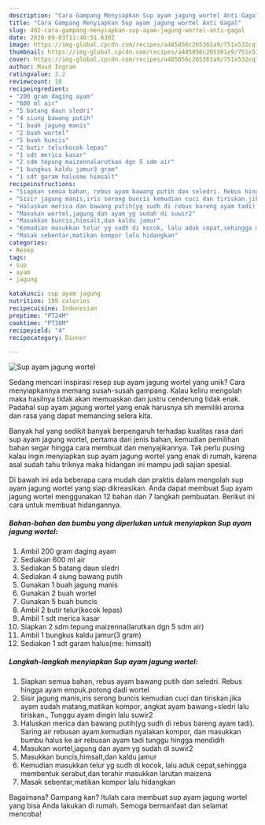 ```yaml
---
description: "Cara Gampang Menyiapkan Sup ayam jagung wortel Anti Gagal"
title: "Cara Gampang Menyiapkan Sup ayam jagung wortel Anti Gagal"
slug: 402-cara-gampang-menyiapkan-sup-ayam-jagung-wortel-anti-gagal
date: 2020-09-03T11:40:51.630Z
image: https://img-global.cpcdn.com/recipes/a485856c265361a9/751x532cq70/sup-ayam-jagung-wortel-foto-resep-utama.jpg
thumbnail: https://img-global.cpcdn.com/recipes/a485856c265361a9/751x532cq70/sup-ayam-jagung-wortel-foto-resep-utama.jpg
cover: https://img-global.cpcdn.com/recipes/a485856c265361a9/751x532cq70/sup-ayam-jagung-wortel-foto-resep-utama.jpg
author: Maud Ingram
ratingvalue: 3.2
reviewcount: 10
recipeingredient:
- "200 gram daging ayam"
- "600 ml air"
- "5 batang daun sledri"
- "4 siung bawang putih"
- "1 buah jagung manis"
- "2 buah wortel"
- "5 buah buncis"
- "2 butir telurkocok lepas"
- "1 sdt merica kasar"
- "2 sdm tepung maizennalarutkan dgn 5 sdm air"
- "1 bungkus kaldu jamur3 gram"
- "1 sdt garam halusme himsalt"
recipeinstructions:
- "Siapkan semua bahan, rebus ayam bawang putih dan seledri. Rebus hingga ayam empuk.potong dadi wortel"
- "Sisir jagung manis,iris serong buncis kemudian cuci dan tiriskan.jika ayam sudah matang,matikan kompor, angkat ayam bawang+sledri lalu tiriskan., Tunggu ayam dingin lalu suwir2"
- "Haluskan merica dan bawang putih(yg sudh di rebus bareng ayam tadi). Saring air rebusan ayam.kemudian nyalakan kompor, dan masukkan bumbu halus ke air rebusan ayam tadi tunggu hingga mendidih"
- "Masukan wortel,jagung dan ayam yg sudah di suwir2"
- "Masukkan buncis,himsalt,dan kaldu jamur"
- "Kemudian masukkan telur yg sudh di kocok, lalu aduk cepat,sehingga membentuk serabut,dan terahir masukkan larutan maizena"
- "Masak sebentar,matikan kompor lalu hidangkan"
categories:
- Resep
tags:
- sup
- ayam
- jagung

katakunci: sup ayam jagung 
nutrition: 199 calories
recipecuisine: Indonesian
preptime: "PT24M"
cooktime: "PT38M"
recipeyield: "4"
recipecategory: Dinner

---
```



![Sup ayam jagung wortel](https://img-global.cpcdn.com/recipes/a485856c265361a9/751x532cq70/sup-ayam-jagung-wortel-foto-resep-utama.jpg)

Sedang mencari inspirasi resep sup ayam jagung wortel yang unik? Cara menyiapkannya memang susah-susah gampang. Kalau keliru mengolah maka hasilnya tidak akan memuaskan dan justru cenderung tidak enak. Padahal sup ayam jagung wortel yang enak harusnya sih memiliki aroma dan rasa yang dapat memancing selera kita.



Banyak hal yang sedikit banyak berpengaruh terhadap kualitas rasa dari sup ayam jagung wortel, pertama dari jenis bahan, kemudian pemilihan bahan segar hingga cara membuat dan menyajikannya. Tak perlu pusing kalau ingin menyiapkan sup ayam jagung wortel yang enak di rumah, karena asal sudah tahu triknya maka hidangan ini mampu jadi sajian spesial.


Di bawah ini ada beberapa cara mudah dan praktis dalam mengolah sup ayam jagung wortel yang siap dikreasikan. Anda dapat membuat Sup ayam jagung wortel menggunakan 12 bahan dan 7 langkah pembuatan. Berikut ini cara untuk membuat hidangannya.

<!--inarticleads1-->

##### Bahan-bahan dan bumbu yang diperlukan untuk menyiapkan Sup ayam jagung wortel:

1. Ambil 200 gram daging ayam
1. Sediakan 600 ml air
1. Sediakan 5 batang daun sledri
1. Sediakan 4 siung bawang putih
1. Gunakan 1 buah jagung manis
1. Gunakan 2 buah wortel
1. Gunakan 5 buah buncis
1. Ambil 2 butir telur(kocok lepas)
1. Ambil 1 sdt merica kasar
1. Siapkan 2 sdm tepung maizenna(larutkan dgn 5 sdm air)
1. Ambil 1 bungkus kaldu jamur(3 gram)
1. Sediakan 1 sdt garam halus(me: himsalt)




<!--inarticleads2-->

##### Langkah-langkah menyiapkan Sup ayam jagung wortel:

1. Siapkan semua bahan, rebus ayam bawang putih dan seledri. Rebus hingga ayam empuk.potong dadi wortel
1. Sisir jagung manis,iris serong buncis kemudian cuci dan tiriskan.jika ayam sudah matang,matikan kompor, angkat ayam bawang+sledri lalu tiriskan., Tunggu ayam dingin lalu suwir2
1. Haluskan merica dan bawang putih(yg sudh di rebus bareng ayam tadi). Saring air rebusan ayam.kemudian nyalakan kompor, dan masukkan bumbu halus ke air rebusan ayam tadi tunggu hingga mendidih
1. Masukan wortel,jagung dan ayam yg sudah di suwir2
1. Masukkan buncis,himsalt,dan kaldu jamur
1. Kemudian masukkan telur yg sudh di kocok, lalu aduk cepat,sehingga membentuk serabut,dan terahir masukkan larutan maizena
1. Masak sebentar,matikan kompor lalu hidangkan




Bagaimana? Gampang kan? Itulah cara membuat sup ayam jagung wortel yang bisa Anda lakukan di rumah. Semoga bermanfaat dan selamat mencoba!
